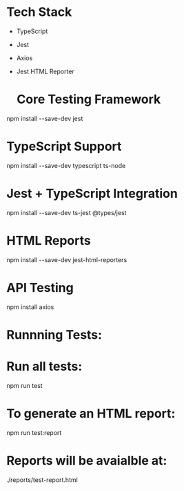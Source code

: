# Tech Stack 
- TypeScript
- Jest
- Axios
- Jest HTML Reporter


  # Core Testing Framework
npm install --save-dev jest

# TypeScript Support
npm install --save-dev typescript ts-node

# Jest + TypeScript Integration
npm install --save-dev ts-jest @types/jest

# HTML Reports 
npm install --save-dev jest-html-reporters

# API Testing
npm install axios

# Runnning Tests:
   # Run all tests: 
   npm run test 

   # To generate an HTML report: 
   npm run test:report

   # Reports will be avaialble at: 
   ./reports/test-report.html

